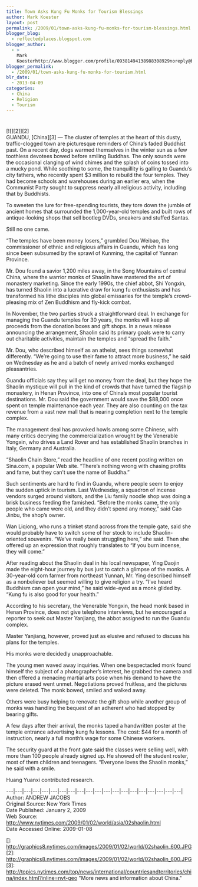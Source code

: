 ```yaml
---
title: Town Asks Kung Fu Monks for Tourism Blessings
author: Mark Koester
layout: post
permalink: /2009/01/town-asks-kung-fu-monks-for-tourism-blessings.html
blogger_blog:
  - reflectedplaces.blogspot.com
blogger_author:
  - >
    Mark
    Koesterhttp://www.blogger.com/profile/09381494138988308929noreply@blogger.com
blogger_permalink:
  - /2009/01/town-asks-kung-fu-monks-for-tourism.html
blr_date:
  - 2013-04-09
categories:
  - China
  - Religion
  - Tourism
---
```

# 

[![][2]][2]  
GUANDU, [China][3] — The cluster of temples at the heart of this dusty, traffic-clogged town are picturesque reminders of China’s faded Buddhist past. On a recent day, dogs warmed themselves in the winter sun as a few toothless devotees bowed before smiling Buddhas. The only sounds were the occasional clanging of wind chimes and the splash of coins tossed into a mucky pond. 
While soothing to some, the tranquillity is galling to Guandu’s city fathers, who recently spent $3 million to rebuild the four temples. They had become schools and warehouses during an earlier era, when the Communist Party sought to suppress nearly all religious activity, including that by Buddhists. 

To sweeten the lure for free-spending tourists, they tore down the jumble of ancient homes that surrounded the 1,000-year-old temples and built rows of antique-looking shops that sell bootleg DVDs, sneakers and stuffed Santas.

Still no one came.

“The temples have been money losers,” grumbled Dou Weibao, the commissioner of ethnic and religious affairs in Guandu, which has long since been subsumed by the sprawl of Kunming, the capital of Yunnan Province.

Mr. Dou found a savior 1,200 miles away, in the Song Mountains of central China, where the warrior monks of Shaolin have mastered the art of monastery marketing. Since the early 1990s, the chief abbot, Shi Yongxin, has turned Shaolin into a lucrative draw for kung fu enthusiasts and has transformed his lithe disciples into global emissaries for the temple’s crowd-pleasing mix of Zen Buddhism and fly-kick combat. 

In November, the two parties struck a straightforward deal. In exchange for managing the Guandu temples for 30 years, the monks will keep all proceeds from the donation boxes and gift shops. In a news release announcing the arrangement, Shaolin said its primary goals were to carry out charitable activities, maintain the temples and “spread the faith.” 

Mr. Dou, who described himself as an atheist, sees things somewhat differently. “We’re going to use their fame to attract more business,” he said on Wednesday as he and a batch of newly arrived monks exchanged pleasantries. 

Guandu officials say they will get no money from the deal, but they hope the Shaolin mystique will pull in the kind of crowds that have turned the flagship monastery, in Henan Province, into one of China’s most popular tourist destinations. Mr. Dou said the government would save the $88,000 once spent on temple maintenance each year. They are also counting on the tax revenue from a vast new mall that is nearing completion next to the temple complex.

The management deal has provoked howls among some Chinese, with many critics decrying the commercialization wrought by the Venerable Yongxin, who drives a Land Rover and has established Shaolin branches in Italy, Germany and Australia.

“Shaolin Chain Store,” read the headline of one recent posting written on Sina.com, a popular Web site. “There’s nothing wrong with chasing profits and fame, but they can’t use the name of Buddha.” 

Such sentiments are hard to find in Guandu, where people seem to enjoy the sudden uptick in tourism. Last Wednesday, a squadron of incense vendors surged around visitors, and the Liu family noodle shop was doing a brisk business feeding the famished. “Before the monks came, the only people who came were old, and they didn’t spend any money,” said Cao Jinbu, the shop’s owner.

Wan Liqiong, who runs a trinket stand across from the temple gate, said she would probably have to switch some of her stock to include Shaolin-oriented souvenirs. “We’ve really been struggling here,” she said. Then she offered up an expression that roughly translates to “if you burn incense, they will come.” 

After reading about the Shaolin deal in his local newspaper, Ying Daojin made the eight-hour journey by bus just to catch a glimpse of the monks. A 30-year-old corn farmer from northeast Yunnan, Mr. Ying described himself as a nonbeliever but seemed willing to give religion a try. “I’ve heard Buddhism can open your mind,” he said wide-eyed as a monk glided by. “Kung fu is also good for your health.”

According to his secretary, the Venerable Yongxin, the head monk based in Henan Province, does not give telephone interviews, but he encouraged a reporter to seek out Master Yanjiang, the abbot assigned to run the Guandu complex.

Master Yanjiang, however, proved just as elusive and refused to discuss his plans for the temples.

His monks were decidedly unapproachable. 

The young men waved away inquiries. When one bespectacled monk found himself the subject of a photographer’s interest, he grabbed the camera and then offered a menacing martial arts pose when his demand to have the picture erased went unmet. Negotiations proved fruitless, and the pictures were deleted. The monk bowed, smiled and walked away.

Others were busy helping to renovate the gift shop while another group of monks was handling the bequest of an adherent who had stopped by bearing gifts.

A few days after their arrival, the monks taped a handwritten poster at the temple entrance advertising kung fu lessons. The cost: $44 for a month of instruction, nearly a full month’s wage for some Chinese workers. 

The security guard at the front gate said the classes were selling well, with more than 100 people already signed up. He showed off the student roster, most of them children and teenagers. “Everyone loves the Shaolin monks,” he said with a smile.

Huang Yuanxi contributed research.

\---|\---|\---|\---|\---|\---|\---|\---|\---|\---|\---|\---|\---|\---|\---|\---|\---|\---|\---|\---|  
Author: ANDREW JACOBS  
Original Source: New York Times  
Date Published: January 2, 2009  
Web Source: http://www.nytimes.com/2009/01/02/world/asia/02shaolin.html  
Date Accessed Online: 2009-01-08 

 []: http://graphics8.nytimes.com/images/2009/01/02/world/02shaolin_600.JPG
 [2]: http://graphics8.nytimes.com/images/2009/01/02/world/02shaolin_600.JPG
 [3]: http://topics.nytimes.com/top/news/international/countriesandterritories/china/index.html?inline=nyt-geo "More news and information about China."